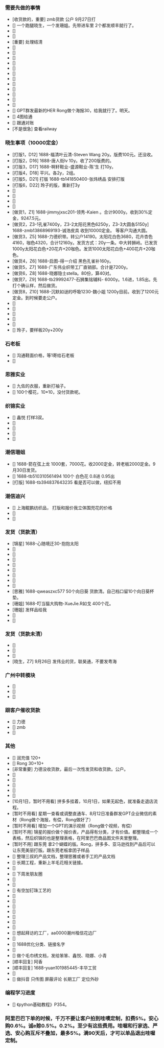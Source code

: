 ### 需要先做的事情
- [收货款的，重要] zmb货款 公户 9月27日打
- [] 一个跑腿晓生，一个发珊姐。先带进车里 2个都发顺丰就行了。
- [] 
- [] 
- [重要] 处理结清
- [] 
- [] 
- [] 
- [] 
- [] 
- [] 
- [] 
- [] 
- [] 
- [] 
- [] 
- [] 
- [] GPT群发最新的HER Rong做个海报30，给我就行了。明天。
- [] 4图给通
- [] 跟通对账
- [不是很急] 查看railway



### 晓生事项（10000定金）    
- [打版1，D12] 1688-福清叶云清-Steven Wang 20y。版费100元。还没收。
- [打版2，D16] 1688-唐人街lv 10y。收了200版费的。
- [打版3，D17] 1688-啊轩鞋业-盛源鞋业-陈'生 打10y。 
- [打版4，D18] 平兴。各2y，2组。 
- [打版5，D21] 打版 1688-tb141850400-张炜绣品  安排打版
- [打版6，D22] 玲子的版，重新打3y 
- [] 
- [] 
- [] 
- [] 
- [做货1，Z1] 1688-jimmyjxsc201-领秀-Kaien 。合计9000y。收到30%定金，9247.5元。 
- [做货2，Z3-1孔雀7400y，Z3-2太阳花黑色6250y，Z3-3大圆各5150y] 1688-zmb13868969193-诚浩皮具 收到10000定金。 等客户沟通大圆。
- [做货3，Z5] 1688-力德织带。转公户14190。太阳花白色3680，花卉杏色4160，咖色4320，合计12160y。发货方式：20y一条。中大转狮岭。已发货1000y太阳花白色+20花卉+20咖色。发货1000太阳花白色+400花卉+20咖色。
- [做货4，Z6] 1688-启图-得一介绍 黑色孔雀补160y。 
- [做货5，Z7] 1688-广东伟业织带工厂直销部。合计是7200y。
- [做货6，Z8] 1688-晓娜隐士stella。80份，算40对。 
- [做货7，Z9] 1688-tb29992477-石狮集铭辅料- 6000y。1.6进，1.85出。先打个确认样，然后做货。
- [做货8，Z10] 1688-沉默如谜的呼吸1230-魏小姐 1200y目前。收到了1200元定金。到时候要走公户。 
- [] 
- [] 
- [] 
- [] 
- [] 
- [] 玲子，要样板20y+200y


### 石老板
- [] 沟通鞋面价格，等1寄给石老板
- [] 

### 思雅实业
- [] 九佐的衣服，重新打袖子。
- [] 100个樱花，10*10，没付货款呢。




### 织锦实业
- [] 鑫悦 打样3双。
- [] 
- [] 
- [] 
- [] 




### 潮信珊姐
- [] 1688-箭在弦上龙 1000套，7000花。收2000定金，转老板2000定金。9月30日发货。
- [] 1688-tb510310561494 100个 白色花 0.8进 0.95出
- [打版] 1688-tb394837643235 看是否可以做，纽扣不用


### 潮信迪兴
- [] 上海鲲鹏纺织品， 打版和报价我立体围兜花的价格
- [] 
- [] 




### 发货（货款清）
- [锦星] 1688-心随境迁30-抱抱太阳
- [] 
- [] 
- [] 
- [] 
- [] 
- [] 
- [] 
- [] 
- [思雅] 1688-qweaszxc577 50个向日葵 货款清。自己档口留10个向日葵杯垫。
- [珊姐] 1688-叮当猫大购物-XueJie.R如戈 400个花。
- [珊姐] 发样品给我 
- [] 
- [] 







### 发货（货款未清）
- [] 
- [] 
- [] 
- [晓生，Z7] 9月26日 发伟业的货，联昊通，不要发粤海



### 广州中转模块
- [] 
- [] 
- [] 



### 跟客户催收货款
- [] 力德
- [] zmb
- [] 





### 其他
- [] 润充值 120+
- [] Rong 30+10+
- [非常重要] 力德没收货款，最后一次性发货和收货款。公户。 
- [] 
- [] 
- [] 
- [] 
- [] 
- [10月1日，暂时不用看] 拼多多挂着，10月1日，如果无起色，就准备走退店流程。
- [暂时不用看] 星期一查看或调整直通车、8月12日准备群发GPT企业微信的素材（Rong做个海报，有偿，Rong做好了）
- [暂时不用看] 增加一个GPT的演示视频（Rong做个视频，有偿）
- [暂时不用] 锦星的报价做个报价表，产品得有分类，才有价值。都整理成一个表格，然后织锦的也是整理表格，在阿里巴巴商品图文件夹里整理。 
- [暂时不用] 跟东莞 拿2个蝴蝶的版。Rong，拼多多、亚马逊找到产品后可以让东莞美丽打版。跟东莞老板拿团子样品
- [] 整理三叔的产品文档，整理思雅或者手工的产品文档
- [] 长期工程，重新上羊毛花相关链接。
- [] 
- [] 下周发朋友圈
- [] 
- [] 
- [] 有空加钉珠工艺的
- [] 
- [] 
- [] 
- [] 
- [] 
- [] 
- [] 
- [] 想起拜访的工厂，aa0000潮州楷信花边厂
- [] 
- [] 1688优化分类、链接名字
- [] 
- [] 做个毛巾绣文档，发给笨笨、鑫悦、晓娜、小青
- [顺丰回复] 阿香 
- [顺丰回复] 1688-yuan101985445-丰华工贸
- [] 
- [] 做抖音 只传图 屏蔽评论 长期工厂 定位外砂



### 编程学习进度
- [] 《python基础教程》P354。


### 阿里巴巴下单的时候，千万不要让客户拍到哇噢定制，扣费5%。安心购0.6%。诚e赊0.5%。0.2%。至少有这些费用。哇喔和行家选、严选、安心购互斥不叠加，最多5%。满90天后，才可以单品退出哇喔定制。